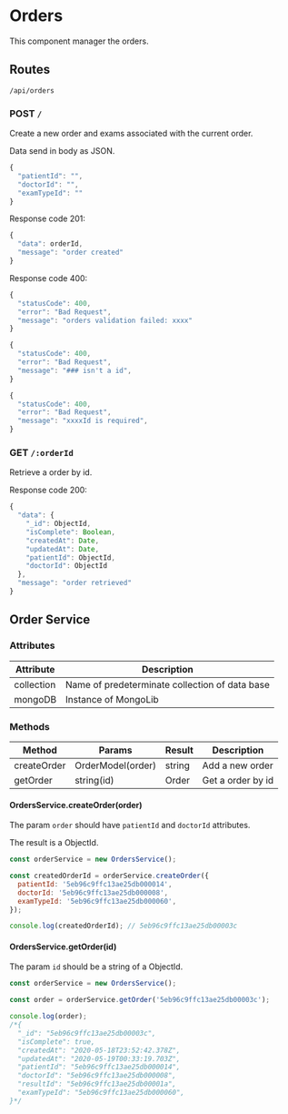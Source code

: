 # Orders

This component manager the orders.

## Routes

```http
/api/orders
```

### POST `/`

Create a new order and exams associated with the current order.

Data send in body as JSON.

```js
{
  "patientId": "",
  "doctorId": "",
  "examTypeId": ""
}
```

Response code 201:

```js
{
  "data": orderId,
  "message": "order created"
}
```

Response code 400:

```js
{
  "statusCode": 400,
  "error": "Bad Request",
  "message": "orders validation failed: xxxx"
}
```

```js
{
  "statusCode": 400,
  "error": "Bad Request",
  "message": "### isn't a id",
}
```

```js
{
  "statusCode": 400,
  "error": "Bad Request",
  "message": "xxxxId is required",
}
```

### GET `/:orderId`

Retrieve a order by id.

Response code 200:

```js
{
  "data": {
    "_id": ObjectId,
    "isComplete": Boolean,
    "createdAt": Date,
    "updatedAt": Date,
    "patientId": ObjectId,
    "doctorId": ObjectId
  },
  "message": "order retrieved"
}
```

## Order Service

### Attributes

| Attribute  | Description                                    |
| ---------- | ---------------------------------------------- |
| collection | Name of predeterminate collection of data base |
| mongoDB    | Instance of MongoLib                           |

### Methods

| Method      | Params            | Result | Description       |
| ----------- | ----------------- | ------ | ----------------- |
| createOrder | OrderModel(order) | string | Add a new order   |
| getOrder    | string(id)        | Order  | Get a order by id |

#### OrdersService.createOrder(order)

The param `order` should have `patientId` and `doctorId` attributes.

The result is a ObjectId.

```js
const orderService = new OrdersService();

const createdOrderId = orderService.createOrder({
  patientId: '5eb96c9ffc13ae25db000014',
  doctorId: '5eb96c9ffc13ae25db000008',
  examTypeId: '5eb96c9ffc13ae25db000060',
});

console.log(createdOrderId); // 5eb96c9ffc13ae25db00003c
```

#### OrdersService.getOrder(id)

The param `id` should be a string of a ObjectId.

```js
const orderService = new OrdersService();

const order = orderService.getOrder('5eb96c9ffc13ae25db00003c');

console.log(order);
/*{
  "_id": "5eb96c9ffc13ae25db00003c",
  "isComplete": true,
  "createdAt": "2020-05-18T23:52:42.378Z",
  "updatedAt": "2020-05-19T00:33:19.703Z",
  "patientId": "5eb96c9ffc13ae25db000014",
  "doctorId": "5eb96c9ffc13ae25db000008",
  "resultId": "5eb96c9ffc13ae25db00001a",
  "examTypeId": "5eb96c9ffc13ae25db000060",
}*/
```
